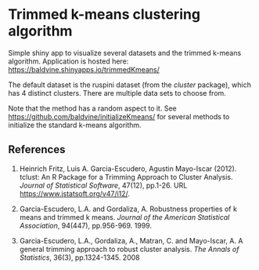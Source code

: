 # Trimmed k-means clustering algorithm

Simple shiny app to visualize several datasets and the trimmed k-means algorithm. Application is hosted here: <a href="https://baldvine.shinyapps.io/trimmedKmeans/" target="_blank">https://baldvine.shinyapps.io/trimmedKmeans/</a>

The default dataset is the ruspini dataset (from the *cluster* package), which has 4 distinct clusters. There are multiple data sets to choose from. 

Note that the method has a random aspect to it. See <a href="https://github.com/baldvine/initializeKmeans/" target="_blank">https://github.com/baldvine/initializeKmeans/</a> for several methods to initialize the standard k-means algorithm.

## References

1. Heinrich Fritz, Luis A. Garcia-Escudero, Agustin Mayo-Iscar (2012). tclust: An R Package for a Trimming Approach to Cluster
  Analysis. *Journal of Statistical Software*, 47(12), pp.1-26. URL https://www.jstatsoft.org/v47/i12/.

2. Garcia-Escudero, L.A. and Gordaliza, A. Robustness properties of k means and trimmed k means. *Journal of the American Statistical Association*, 94(447), pp.956-969. 1999.

3. Garcia-Escudero, L.A., Gordaliza, A., Matran, C. and Mayo-Iscar, A. A general trimming approach to robust cluster analysis. *The Annals of Statistics*, 36(3), pp.1324-1345. 2008
